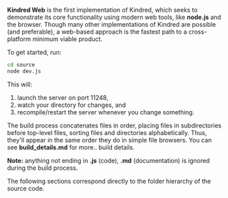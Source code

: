 **Kindred Web** is the first implementation of Kindred, which seeks to demonstrate its core functionality using modern web tools, like **node.js** and the browser. Though many other implementations of Kindred are possible (and preferable), a web-based approach is the fastest path to a cross-platform minimum viable product. 

To get started, run: 

```bash
cd source
node dev.js
```

This will:

1. launch the server on port 11248,
2. watch your directory for changes, and 
3. recompile/restart the server whenever you change something. 

The build process concatenates files in order, placing files in subdirectories before top-level files, sorting files and directories alphabetically. Thus, they'll appear in the same order they do in simple file browsers. You can see **build_details.md** for more.. build details.

**Note:** anything not ending in **.js** (code), **.md** (documentation) is ignored during the build process.  

The following sections correspond directly to the folder hierarchy of the source code.

